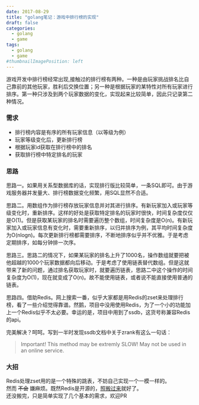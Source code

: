 ```yaml
---
date: 2017-08-29
title: "golang笔记：游戏中排行榜的实现"
draft: false
categories:
  - golang
  - game
tags:
  - golang
  - game
#thumbnailImagePosition: left
---
```


游戏开发中排行榜经常出现,接触过的排行榜有两种。一种是由玩家挑战排名比自己靠前的其他玩家，胜利后交换位置；另一种是根据玩家的某特性对所有玩家进行排序。第一种只涉及到两个玩家数据的变化，实现起来比较简单，因此只记录第二种情况。<br>

<!--more-->
### 需求
- 排行榜内容是有序的所有玩家信息（以等级为例）
- 玩家等级变化后，更新排行榜
- 根据玩家id获取在排行榜中的排名
- 获取排行榜中特定排名的玩家

### 思路
思路一。如果用关系型数据库的话，实现排行版比较简单，一条SQL即可。由于游戏服务器并发量大、排行榜数据变化频繁，用SQL显然不合适。<br>

思路二。用数组作为排行榜存放玩家信息并对其进行排序。有新玩家加入或玩家等级变化时，重新排序。这样的好处是获取特定排名的玩家时很快，时间复杂度仅仅是O(1)。但是获取某玩家的排名时需要遍历整个数组，时间复杂度是O(n)。有新玩家加入或玩家信息有变化时，需要重新排序，以归并排序为例，其平均时间复杂度为O(nlogn)。每次更新排行榜都需要排序，不断地排序似乎并不优雅。于是考虑定期排序，如每分钟排一次序。<br>

思路三。思路二的情况下，如果某玩家的排名上升了1000名，操作数组就要把被他超越的1000个玩家数据都向后移动。于是考虑了使用链表替代数组。但是这就带来了新的问题，通过排名获取玩家时，就要遍历链表，思路二中这个操作的时间复杂度为O(1)，现在就变成了O(n)。故不能使用链表，或者说不能直接使用普通的链表。<br>

思路四。借助Redis。网上搜索一番，似乎大家都是用Redis的zset来处理排行榜，看了一些介绍觉得靠谱。然鹅，项目中没用使用Redis，为了一个小的功能加上一个Redis似乎不太必要。幸运的是，项目中用到了ssdb，这货号称兼容Redis的api。

完美解决？呵呵。写到一半时发现ssdb文档中关于zrank有这么一句话：

>Important! This method may be extremly SLOW! May not be used in an online service.

### 大招
Redis处理zset用的是一个特殊的跳表，不妨自己实现一个一模一样的。<br>
然而 ~~不会~~ 嫌麻烦。既然Redis是开源的，[照搬过来](https://github.com/liyiheng/zset)就好了。<br>
还没搬完，只是简单实现了几个基本的需求，欢迎PR
